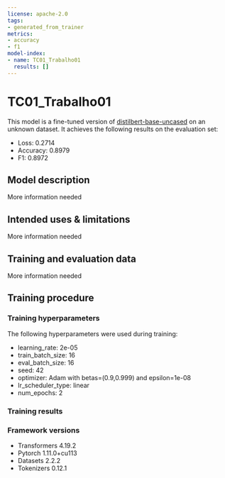 ```yaml
---
license: apache-2.0
tags:
- generated_from_trainer
metrics:
- accuracy
- f1
model-index:
- name: TC01_Trabalho01
  results: []
---
```


<!-- This model card has been generated automatically according to the information the Trainer had access to. You
should probably proofread and complete it, then remove this comment. -->

# TC01_Trabalho01

This model is a fine-tuned version of [distilbert-base-uncased](https://huggingface.co/distilbert-base-uncased) on an unknown dataset.
It achieves the following results on the evaluation set:
- Loss: 0.2714
- Accuracy: 0.8979
- F1: 0.8972

## Model description

More information needed

## Intended uses & limitations

More information needed

## Training and evaluation data

More information needed

## Training procedure

### Training hyperparameters

The following hyperparameters were used during training:
- learning_rate: 2e-05
- train_batch_size: 16
- eval_batch_size: 16
- seed: 42
- optimizer: Adam with betas=(0.9,0.999) and epsilon=1e-08
- lr_scheduler_type: linear
- num_epochs: 2

### Training results



### Framework versions

- Transformers 4.19.2
- Pytorch 1.11.0+cu113
- Datasets 2.2.2
- Tokenizers 0.12.1
